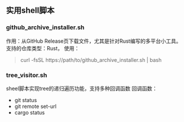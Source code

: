 ## 实用shell脚本

### github_archive_installer.sh

作用：从GitHub Release页下载文件，尤其是针对Rust编写的多平台小工具。  
支持的仓库类型：Rust， 使用：
> curl -fsSL https://path/to/github_archive_installer.sh | bash

### tree_visitor.sh

sheel脚本实现tree的递归遍历功能，支持多种回调函数 回调函数：

- git status
- git remote set-url
- cargo status

